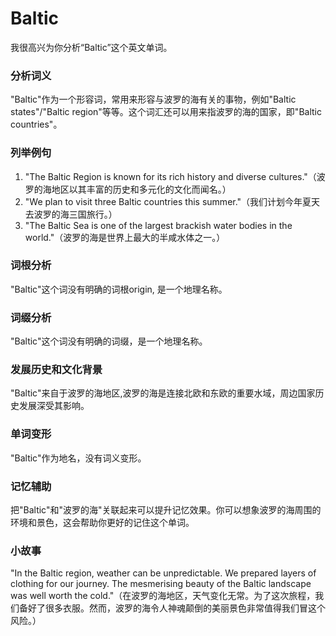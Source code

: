 # Baltic

我很高兴为你分析“Baltic”这个英文单词。

  

### 分析词义

  

"Baltic"作为一个形容词，常用来形容与波罗的海有关的事物，例如"Baltic states"/"Baltic region"等等。这个词汇还可以用来指波罗的海的国家，即"Baltic countries"。

  

### 列举例句

  

1.  "The Baltic Region is known for its rich history and diverse cultures."（波罗的海地区以其丰富的历史和多元化的文化而闻名。）
2.  "We plan to visit three Baltic countries this summer."（我们计划今年夏天去波罗的海三国旅行。）
3.  "The Baltic Sea is one of the largest brackish water bodies in the world."（波罗的海是世界上最大的半咸水体之一。）

  

### 词根分析

  

"Baltic"这个词没有明确的词根origin, 是一个地理名称。

  

### 词缀分析

  

"Baltic"这个词没有明确的词缀，是一个地理名称。

  

### 发展历史和文化背景

  

"Baltic"来自于波罗的海地区,波罗的海是连接北欧和东欧的重要水域，周边国家历史发展深受其影响。

  

### 单词变形

  

"Baltic"作为地名，没有词义变形。

  

### 记忆辅助

  

把"Baltic"和"波罗的海"关联起来可以提升记忆效果。你可以想象波罗的海周围的环境和景色，这会帮助你更好的记住这个单词。

  

### 小故事

  

"In the Baltic region, weather can be unpredictable. We prepared layers of clothing for our journey. The mesmerising beauty of the Baltic landscape was well worth the cold."（在波罗的海地区，天气变化无常。为了这次旅程，我们备好了很多衣服。然而，波罗的海令人神魂颠倒的美丽景色非常值得我们冒这个风险。）
